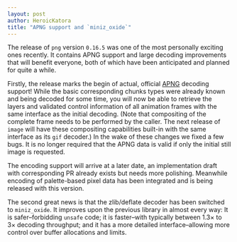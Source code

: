 ```yaml
---
layout: post
author: HeroicKatora
title: "APNG support and `miniz_oxide`"
---
```


The release of `png` version `0.16.5` was one of the most personally exciting
ones recently. It contains APNG support and large decoding improvements that
will benefit everyone, both of which have been anticipated and planned for
quite a while.

Firstly, the release marks the begin of actual, official [APNG] decoding
support! While the basic corresponding chunks types were already known and
being decoded for some time, you will now be able to retrieve the layers and
validated control information of all animation frames with the same interface
as the initial decoding. (Note that compositing of the complete frame needs to
be performed by the caller. The next release of `image` will have these
compositing capabilities built-in with the same interface as its `gif`
decoder.) In the wake of these changes we fixed a few bugs. It is no longer
required that the APNG data is valid if only the initial still image is
requested.

The encoding support will arrive at a later date, an implementation draft with
corresponding PR already exists but needs more polishing. Meanwhile encoding of
palette-based pixel data has been integrated and is being released with this
version.

The second great news is that the zlib/deflate decoder has been switched to
`miniz_oxide`. It improves upon the previous library in almost every way: It is
safer–forbidding `unsafe` code; it is faster–with typically between 1.3× to 3×
decoding throughput; and it has a more detailed interface–allowing more control
over buffer allocations and limits.

[APNG]: https://wiki.mozilla.org/APNG_Specification
